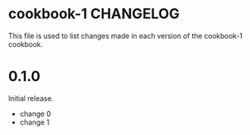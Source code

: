 # cookbook-1 CHANGELOG

This file is used to list changes made in each version of the cookbook-1 cookbook.

# 0.1.0

Initial release.

- change 0
- change 1

